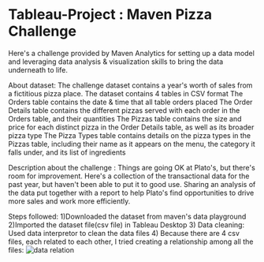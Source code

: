 # Tableau-Project : Maven Pizza Challenge
Here's a challenge provided by Maven Analytics for setting up a data model and leveraging data analysis & visualization skills to bring the data underneath to life. 

About dataset: The challenge dataset contains a year's worth of sales from a fictitious pizza place. 
The dataset contains 4 tables in CSV format
The Orders table contains the date & time that all table orders placed
The Order Details table contains the different pizzas served with each order in the Orders table, and their quantities
The Pizzas table contains the size and price for each distinct pizza in the Order Details table, as well as its broader pizza type
The Pizza Types table contains details on the pizza types in the Pizzas table, including their name as it appears on the menu, the category it falls under, and its list of ingredients

Description about the challenge :
Things are going OK at Plato's, but there's room for improvement. Here's a collection of the transactional data for the past year, but haven't been able to put it to good use. Sharing an analysis of the data put together with a report to help Plato's find opportunities to drive more sales and work more efficiently.

Steps followed:
1)Downloaded the dataset from maven's data playground
2)Imported the dataset file(csv file) in Tableau Desktop 
3) Data cleaning: Used data interpretor to clean the data files
4) Because there are 4 csv files, each related to each other, I tried creating a relationship among all the files: ![data relation](https://user-images.githubusercontent.com/128919598/230059195-077d28cd-654a-4225-9593-199dad5e49ff.jpeg)
 
